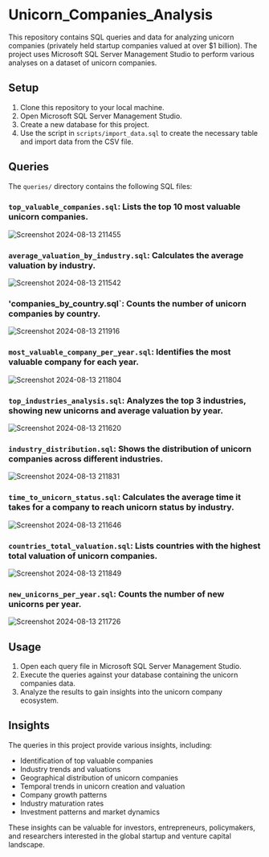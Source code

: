 # Unicorn_Companies_Analysis

This repository contains SQL queries and data for analyzing unicorn companies (privately held startup companies valued at over \$1 billion). The project uses Microsoft SQL Server Management Studio to perform various analyses on a dataset of unicorn companies.


## Setup

1. Clone this repository to your local machine.
2. Open Microsoft SQL Server Management Studio.
3. Create a new database for this project.
4. Use the script in `scripts/import_data.sql` to create the necessary table and import data from the CSV file.

## Queries

The `queries/` directory contains the following SQL files:

### `top_valuable_companies.sql`: Lists the top 10 most valuable unicorn companies.
![Screenshot 2024-08-13 211455](https://github.com/user-attachments/assets/55587d3a-8b9b-4459-9866-00cb8732ab63)

### `average_valuation_by_industry.sql`: Calculates the average valuation by industry.
![Screenshot 2024-08-13 211542](https://github.com/user-attachments/assets/90808774-2d8a-47a0-8231-71aac5377921)


### 'companies_by_country.sql`: Counts the number of unicorn companies by country.
![Screenshot 2024-08-13 211916](https://github.com/user-attachments/assets/a09e823f-0208-4e78-8393-d30af8aba8dc)


### `most_valuable_company_per_year.sql`: Identifies the most valuable company for each year.

![Screenshot 2024-08-13 211804](https://github.com/user-attachments/assets/35caf413-5ae8-42b5-a5f4-c970bbf846bb)

### `top_industries_analysis.sql`: Analyzes the top 3 industries, showing new unicorns and average valuation by year.
![Screenshot 2024-08-13 211620](https://github.com/user-attachments/assets/b148028e-2248-4208-aeee-5af2a3035116)

### `industry_distribution.sql`: Shows the distribution of unicorn companies across different industries.
![Screenshot 2024-08-13 211831](https://github.com/user-attachments/assets/fe39e87d-d061-4e82-a98f-bcb96554208e)

### `time_to_unicorn_status.sql`: Calculates the average time it takes for a company to reach unicorn status by industry.
![Screenshot 2024-08-13 211646](https://github.com/user-attachments/assets/5725e61b-d390-4bf8-b94a-66df8d054884)

### `countries_total_valuation.sql`: Lists countries with the highest total valuation of unicorn companies.
![Screenshot 2024-08-13 211849](https://github.com/user-attachments/assets/c945cc00-255d-4df0-87b4-77f1e65a06ee)

### `new_unicorns_per_year.sql`: Counts the number of new unicorns per year.
![Screenshot 2024-08-13 211726](https://github.com/user-attachments/assets/7f41b5fb-fc36-4d8f-ae98-cd7cb161e048)

## Usage

1. Open each query file in Microsoft SQL Server Management Studio.
2. Execute the queries against your database containing the unicorn companies data.
3. Analyze the results to gain insights into the unicorn company ecosystem.

## Insights

The queries in this project provide various insights, including:

- Identification of top valuable companies
- Industry trends and valuations
- Geographical distribution of unicorn companies
- Temporal trends in unicorn creation and valuation
- Company growth patterns
- Industry maturation rates
- Investment patterns and market dynamics

These insights can be valuable for investors, entrepreneurs, policymakers, and researchers interested in the global startup and venture capital landscape.
